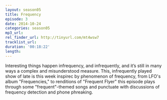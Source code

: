 ```yaml
---
layout: season05
title: Frequency
episode: 3
date: 2014-10-24
categories: season05
mp3_url: 
rel_finder_url: http://tinyurl.com/mt4wsw7
tracklist_url:
duration: '00:18:22'
length:
---
```


Interesting things happen infrequency, and infrequently, and it’s still in many ways a complex and misunderstood measure. This, infrequently played show of late is this week inspirec by phenomenon of frequency, from LFO's album "Frequencies," to renditions of "Frequent Flyer" this episode plays through some "frequent"-themed songs and punctuate with discussions of frequency detection and phone phreaking.